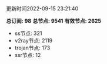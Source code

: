 更新时间2022-09-15 23:21:40

**总订阅: 98**
**总节点: 9541**
**有效节点: 2625**
- ss节点: 321
- v2ray节点: 2119
- trojan节点: 173
- ssr节点: 12
